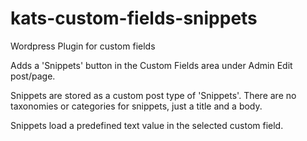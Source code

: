 kats-custom-fields-snippets
===========================

Wordpress Plugin for custom fields

Adds a 'Snippets' button in the Custom Fields area under Admin Edit post/page.

Snippets are stored as a custom post type of 'Snippets'.
There are no taxonomies or categories for snippets, just a title and a body.

Snippets load a predefined text value in the selected custom field.
